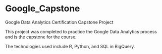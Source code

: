 # Google_Capstone
Google Data Analytics Certification Capstone Project

This project was completed to practice the Google Data Analytics process and is the capstone for the course.

The technologies used include R, Python, and SQL in BigQuery.
